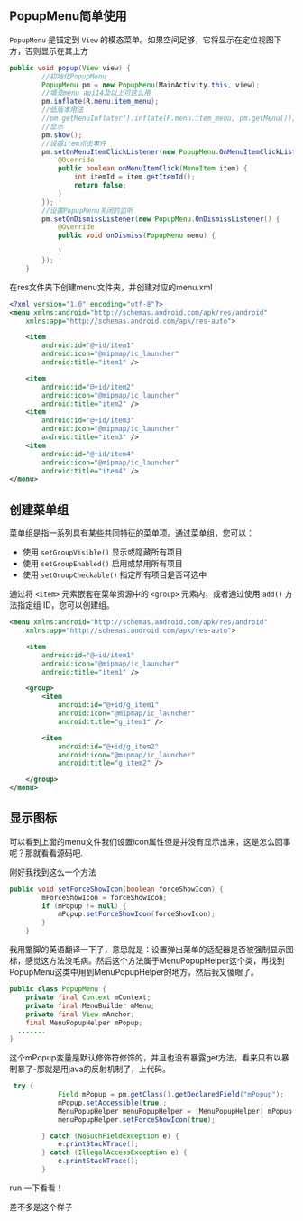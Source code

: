 ## PopupMenu简单使用

`PopupMenu` 是锚定到 `View` 的模态菜单。如果空间足够，它将显示在定位视图下方，否则显示在其上方



```java
public void popup(View view) {
        //初始化PopupMenu
        PopupMenu pm = new PopupMenu(MainActivity.this, view);
        //填充menu api14及以上可这么用
        pm.inflate(R.menu.item_menu);
        //低版本用法
        //pm.getMenuInflater().inflate(R.menu.item_menu, pm.getMenu());
        //显示
        pm.show();
        //设置item点击事件
        pm.setOnMenuItemClickListener(new PopupMenu.OnMenuItemClickListener() {
            @Override
            public boolean onMenuItemClick(MenuItem item) {
                int itemId = item.getItemId();
                return false;
            }
        });
        //设置PopupMenu关闭的监听
        pm.setOnDismissListener(new PopupMenu.OnDismissListener() {
            @Override
            public void onDismiss(PopupMenu menu) {

            }
        });
    }
```

在res文件夹下创建menu文件夹，并创建对应的menu.xml

```Xml
<?xml version="1.0" encoding="utf-8"?>
<menu xmlns:android="http://schemas.android.com/apk/res/android"
    xmlns:app="http://schemas.android.com/apk/res-auto">

    <item
        android:id="@+id/item1"
        android:icon="@mipmap/ic_launcher"
        android:title="item1" />

    <item
        android:id="@+id/item2"
        android:icon="@mipmap/ic_launcher"
        android:title="item2" />
    <item
        android:id="@+id/item3"
        android:icon="@mipmap/ic_launcher"
        android:title="item3" />
    <item
        android:id="@+id/item4"
        android:icon="@mipmap/ic_launcher"
        android:title="item4" />
</menu>
```

## 创建菜单组

菜单组是指一系列具有某些共同特征的菜单项。通过菜单组，您可以：

- 使用 `setGroupVisible()` 显示或隐藏所有项目
- 使用 `setGroupEnabled()` 启用或禁用所有项目
- 使用 `setGroupCheckable()` 指定所有项目是否可选中

通过将 `<item>` 元素嵌套在菜单资源中的 `<group>` 元素内，或者通过使用 `add()` 方法指定组 ID，您可以创建组。

```Xml
<menu xmlns:android="http://schemas.android.com/apk/res/android"
    xmlns:app="http://schemas.android.com/apk/res-auto">

    <item
        android:id="@+id/item1"
        android:icon="@mipmap/ic_launcher"
        android:title="item1" />

    <group>
        <item
            android:id="@+id/g_item1"
            android:icon="@mipmap/ic_launcher"
            android:title="g_item1" />

        <item
            android:id="@+id/g_item2"
            android:icon="@mipmap/ic_launcher"
            android:title="g_item2" />

    </group>
</menu>
```

## 显示图标

可以看到上面的menu文件我们设置icon属性但是并没有显示出来，这是怎么回事呢？那就看看源码吧.

刚好我找到这么一个方法

```Java
public void setForceShowIcon(boolean forceShowIcon) {
        mForceShowIcon = forceShowIcon;
        if (mPopup != null) {
            mPopup.setForceShowIcon(forceShowIcon);
        }
    }
```

我用蹩脚的英语翻译一下子，意思就是：设置弹出菜单的适配器是否被强制显示图标，感觉这方法没毛病。然后这个方法属于MenuPopupHelper这个类，再找到PopupMenu这类中用到MenuPopupHelper的地方，然后我又傻眼了。

```java
public class PopupMenu {
    private final Context mContext;
    private final MenuBuilder mMenu;
    private final View mAnchor;
    final MenuPopupHelper mPopup;
  .......
}
```

这个mPopup变量是默认修饰符修饰的，并且也没有暴露get方法，看来只有以暴制暴了-那就是用java的反射机制了，上代码。

```java
 try {
            Field mPopup = pm.getClass().getDeclaredField("mPopup");
            mPopup.setAccessible(true);
            MenuPopupHelper menuPopupHelper = (MenuPopupHelper) mPopup.get(pm);
            menuPopupHelper.setForceShowIcon(true);

        } catch (NoSuchFieldException e) {
            e.printStackTrace();
        } catch (IllegalAccessException e) {
            e.printStackTrace();
        }
```

run 一下看看！



差不多是这个样子

